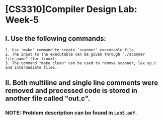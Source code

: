 # [CS3310]Compiler Design Lab: Week-5 

## I. Use the following commands:
    1. Use 'make' command to create 'scanner' executable file.
    2. The input to the executable can be given through "./scanner file_name" (for linux).
    3. The command "make clean" can be used to remove scanner, lex.yy.c and intermediate files.

## II. Both multiline and single line comments were removed and processed code is stored in another file called "out.c".

### NOTE: Problem description can be found in `Lab5.pdf`.